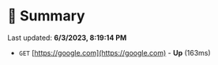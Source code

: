 # 📖 Summary
Last updated: **6/3/2023, 8:19:14 PM**

- `GET` [https://google.com](https://google.com) - **Up** (163ms)
